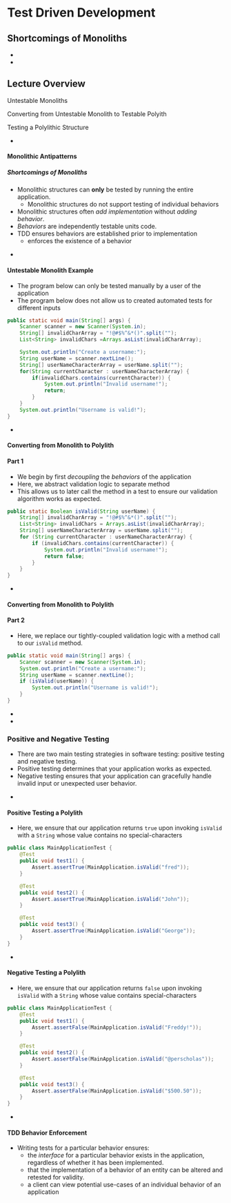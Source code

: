 # Test Driven Development
## Shortcomings of Monoliths








-
-
## Lecture Overview
<p class="fragment fade-up">Untestable Monoliths
<p class="fragment fade-up">Converting from Untestable Monolith to Testable Polyith
<p class="fragment fade-up">Testing a Polylithic Structure












-
#### Monolithic Antipatterns
##### Shortcomings of Monoliths
* Monolithic structures can **only** be tested by running the entire application.
    * Monolithic structures do not support testing of individual behaviors
* Monolithic structures often _add implementation_ without _adding behavior_.
* _Behaviors_ are independently testable units code.
* TDD ensures behaviors are established prior to implementation
    * enforces the existence of a behavior



-
#### Untestable Monolith Example
* The program below can only be tested manually by a user of the application
* The program below does not allow us to created automated tests for different inputs

```java
public static void main(String[] args) {
    Scanner scanner = new Scanner(System.in);
    String[] invalidCharArray = "!@#$%^&*()".split("");
    List<String> invalidChars =Arrays.asList(invalidCharArray);

    System.out.println("Create a username:");
    String userName = scanner.nextLine();
    String[] userNameCharacterArray = userName.split("");
    for(String currentCharacter : userNameCharacterArray) {
        if(invalidChars.contains(currentCharacter)) {
            System.out.println("Invalid username!");
            return;
        }
    }
    System.out.println("Username is valid!");
}
```





-
#### Converting from Monolith to Polylith
#### Part 1
* We begin by first _decoupling_ the _behaviors_ of the application
* Here, we abstract validation logic to separate method
* This allows us to later call the method in a test to ensure our validation algorithm works as expected.

```java
public static Boolean isValid(String userName) {
    String[] invalidCharArray = "!@#$%^&*()".split("");
    List<String> invalidChars = Arrays.asList(invalidCharArray);
    String[] userNameCharacterArray = userName.split("");
    for (String currentCharacter : userNameCharacterArray) {
        if (invalidChars.contains(currentCharacter)) {
            System.out.println("Invalid username!");
            return false;
        }
    }
}
```



-
#### Converting from Monolith to Polylith
#### Part 2
* Here, we replace our tightly-coupled validation logic with a method call to our `isValid` method.

```java
public static void main(String[] args) {
    Scanner scanner = new Scanner(System.in);
    System.out.println("Create a username:");
    String userName = scanner.nextLine();
    if (isValid(userName)) {
        System.out.println("Username is valid!");
    }
}
```







-
-
### Positive and Negative Testing
* There are two main testing strategies in software testing: positive testing and negative testing.
* Positive testing determines that your application works as expected.
* Negative testing ensures that your application can gracefully handle invalid input or unexpected user behavior.




-
#### Positive Testing a Polylith
* Here, we ensure that our application returns `true` upon invoking `isValid` with a `String` whose value contains no special-characters

```java
public class MainApplicationTest {
    @Test
    public void test1() {
        Assert.assertTrue(MainApplication.isValid("fred"));
    }

    @Test
    public void test2() {
        Assert.assertTrue(MainApplication.isValid("John"));
    }

    @Test
    public void test3() {
        Assert.assertTrue(MainApplication.isValid("George"));
    }
}
```



-
#### Negative Testing a Polylith
* Here, we ensure that our application returns `false` upon invoking `isValid` with a `String` whose value contains special-characters

```java
public class MainApplicationTest {
    @Test
    public void test1() {
        Assert.assertFalse(MainApplication.isValid("Freddy!"));
    }

    @Test
    public void test2() {
        Assert.assertFalse(MainApplication.isValid("@perscholas"));
    }

    @Test
    public void test3() {
        Assert.assertFalse(MainApplication.isValid("$500.50"));
    }
}
```













-
#### TDD Behavior Enforcement
* Writing tests for a particular behavior ensures:
    * the _interface_ for a particular behavior exists in the application, regardless of whether it has been implemented.
    * that the implementation of a behavior of an entity can be altered and retested for validity.
    * a client can view potential use-cases of an individual behavior of an application